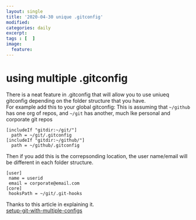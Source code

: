```yaml
---
layout: single
title: '2020-04-30 unique .gitconfig'
modified:
categories: daily
excerpt:
tags : [  ]
image:
  feature:
---
```

# using multiple .gitconfig
There is a neat feature in .gitconfig that will allow you to use uniueq gitconfig depending on the folder structure that you have.   
For example add this to your global gitconfig:
This is assuming that `~/github` has one org of repos, and `~/git` has another, much lke personal and corporate git repos
```
[includeIf "gitdir:~/git/"]
  path = ~/git/.gitconfig
[includeIf "gitdir:~/github/"]
  path = ~/github/.gitconfig
```
Then if you add this is the correpsonding location, the user name/email will be different in each folder structure. 
```
[user]
 name = userid
 email = corporate@email.com
[core]
 hooksPath = ~/git/.git-hooks
 ```
 Thanks to this article in explaining it.	
[setup-git-with-multiple-configs](https://itnext.io/setup-git-with-multiple-configs-9b4111d6928c)